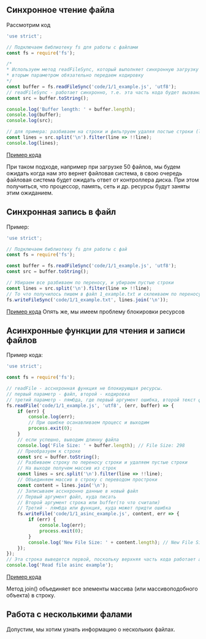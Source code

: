## Синхронное чтение файла

Рассмотрим код

```javascript
'use strict';

// Подключаем библиотеку fs для работы с файлами
const fs = require('fs');

/*
* Используем метод readFileSync, который выполняет синхронную загрузку файла,
* вторым параметром обязательно передаем кодировку
*/
const buffer = fs.readFileSync('code/1/1_example.js', 'utf8');
// readFileSync - работает синхронно, т.е. эта часть кода будет вызвана после загрузки файла
const src = buffer.toString();

console.log('Buffer length: ' + buffer.length);
console.log(buffer);
console.log(src);

// для примера: разбиваем на строки и фильтруем удаляя постые строки (line => !!line)
const lines = src.split('\n').filter(line => !!line);
console.log(lines);
```
[Пример кода](../code/1/1_example.js)

При таком подходе, например при загрузке 50 файлов, мы будем ожидать когда нам это вернет файловая система, в свою очередь файловая система будет ожидать ответ от контроллера диска. При этом получиться, что процессор, память, сеть и др. ресурсы будут заняты этим ожиданием.

## Синхронная запись в файл

Пример:
```javascript
'use strict';

// Подключаем библиотеку fs для работы с фай
const fs = require('fs');

const buffer = fs.readFileSync('code/1/1_example.js', 'utf8');
const src = buffer.toString();

// Убираем все разбиваем по переносу, и убираем пустые строки
const lines = src.split('\n').filter(line => !!line);
// То что получилось пишем в файл 1_example.txt и склеиваем по переносу строки. Будет создан файл 1_example.txt
fs.writeFileSync('code/1/1_example.txt', lines.join('\n'));
```
[Пример кода](../code/1/2_example.js)
Опять же, мы имеем проблему блокировки ресурсов

## Асинхронные функции для чтения и записи файлов

Пример кода:
```javascript
'use strict';

const fs = require('fs');

// readFile - асснхронная функция не блокирующая ресурсы.
// первый параметр - файл, второй - кодировка
// третий параметр - лямбда, где первый аргумент ошибка, второй текст файла
fs.readFile('code/1/1_example.js', 'utf8', (err, buffer) => {
    if (err) {
        console.log(err);
        // При ошибке осанавливаем процесс и выходим
        process.exit(0);
    }
    // если успешно, выводим длинну файла
    console.log('File Size: ' + buffer.length); // File Size: 298
    // Преобразуем к строке
    const src = buffer.toString();
    // Разбиваем строку по переносу строки и удаляем пустые строки
    // На выходе получем массив из строк
    const lines = src.split('\n').filter(line => !!line);
    // Объединяем массив в строку с переводом простроки
    const content = lines.join('\n');
    // Записываем асснхронно данные в новый файл
    // Первый аргумент файл, куда писать
    // Второй аргумент строка или buffer(то что считали)
    // Третий - лямбда или функция, куда может придти ошибка 
    fs.writeFile('code/1/1_asinc_example.js', content, err => {
        if (err) {
            console.log(err);
            process.exit(0);
        }
        console.log('New File Size: ' + content.length); // New File Size: 294
    });
});
// Эта строка выведется первой, поскольку верхняя часть кода работает асснхронно
console.log('Read file asinc example');
```
[Пример кода](../code/1/3_example.js)

Метод join() объединяет все элементы массива (или массивоподобного объекта) в строку.

## Работа с несколькими фалами
Допустим, мы хотим узнать информацию о нескольких файлах.
